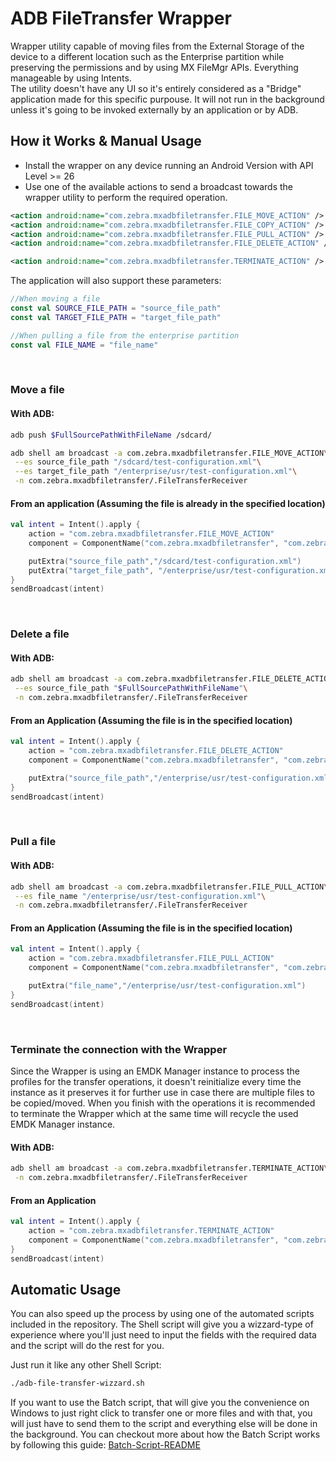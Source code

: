 # ADB FileTransfer Wrapper

Wrapper utility capable of moving files from the External Storage of the device to a different location such as the Enterprise partition while preserving the permissions and by using MX FileMgr APIs. Everything manageable by using Intents.<br>
The utility doesn't have any UI so it's entirely considered as a "Bridge" application made for this specific purpouse.
It will not run in the background unless it's going to be invoked externally by an application or by ADB.

## How it Works & Manual Usage

- Install the wrapper on any device running an Android Version with API Level >= 26
- Use one of the available actions to send a broadcast towards the wrapper utility to perform the required operation.

```xml
<action android:name="com.zebra.mxadbfiletransfer.FILE_MOVE_ACTION" />
<action android:name="com.zebra.mxadbfiletransfer.FILE_COPY_ACTION" />
<action android:name="com.zebra.mxadbfiletransfer.FILE_PULL_ACTION" />
<action android:name="com.zebra.mxadbfiletransfer.FILE_DELETE_ACTION" />

<action android:name="com.zebra.mxadbfiletransfer.TERMINATE_ACTION" />
```

The application will also support these parameters:

```kotlin
//When moving a file
const val SOURCE_FILE_PATH = "source_file_path"
const val TARGET_FILE_PATH = "target_file_path"

//When pulling a file from the enterprise partition
const val FILE_NAME = "file_name"
```

<br>

### Move a file

#### With ADB:

```bash
adb push $FullSourcePathWithFileName /sdcard/

adb shell am broadcast -a com.zebra.mxadbfiletransfer.FILE_MOVE_ACTION\
 --es source_file_path "/sdcard/test-configuration.xml"\
 --es target_file_path "/enterprise/usr/test-configuration.xml"\
 -n com.zebra.mxadbfiletransfer/.FileTransferReceiver
```

#### From an application (Assuming the file is already in the specified location)

```kotlin
val intent = Intent().apply {
    action = "com.zebra.mxadbfiletransfer.FILE_MOVE_ACTION"
    component = ComponentName("com.zebra.mxadbfiletransfer", "com.zebra.mxadbfiletransfer.FileTransferReceiver")

    putExtra("source_file_path","/sdcard/test-configuration.xml")
    putExtra("target_file_path", "/enterprise/usr/test-configuration.xml")
}
sendBroadcast(intent)
```

<br>

### Delete a file

#### With ADB:

```bash
adb shell am broadcast -a com.zebra.mxadbfiletransfer.FILE_DELETE_ACTION\
 --es source_file_path "$FullSourcePathWithFileName"\
 -n com.zebra.mxadbfiletransfer/.FileTransferReceiver
```


#### From an Application (Assuming the file is in the specified location)

```kotlin
val intent = Intent().apply {
    action = "com.zebra.mxadbfiletransfer.FILE_DELETE_ACTION"
    component = ComponentName("com.zebra.mxadbfiletransfer", "com.zebra.mxadbfiletransfer.FileTransferReceiver")

    putExtra("source_file_path","/enterprise/usr/test-configuration.xml")
}
sendBroadcast(intent)
```

<br>

### Pull a file

#### With ADB:

```bash
adb shell am broadcast -a com.zebra.mxadbfiletransfer.FILE_PULL_ACTION\
 --es file_name "/enterprise/usr/test-configuration.xml"\
 -n com.zebra.mxadbfiletransfer/.FileTransferReceiver
```


#### From an Application (Assuming the file is in the specified location)

```kotlin
val intent = Intent().apply {
    action = "com.zebra.mxadbfiletransfer.FILE_PULL_ACTION"
    component = ComponentName("com.zebra.mxadbfiletransfer", "com.zebra.mxadbfiletransfer.FileTransferReceiver")

    putExtra("file_name","/enterprise/usr/test-configuration.xml")
}
sendBroadcast(intent)
```

<br>

### Terminate the connection with the Wrapper

Since the Wrapper is using an EMDK Manager instance to process the profiles for the transfer operations, it doesn't reinitialize every time the instance as it preserves it for further use in case there are multiple files to be copied/moved.
When you finish with the operations it is recommended to terminate the Wrapper which at the same time will recycle the used EMDK Manager instance.

#### With ADB:

```bash
adb shell am broadcast -a com.zebra.mxadbfiletransfer.TERMINATE_ACTION\
 -n com.zebra.mxadbfiletransfer/.FileTransferReceiver
```

#### From an Application

```kotlin
val intent = Intent().apply {
    action = "com.zebra.mxadbfiletransfer.TERMINATE_ACTION"
    component = ComponentName("com.zebra.mxadbfiletransfer", "com.zebra.mxadbfiletransfer.FileTransferReceiver")
}
sendBroadcast(intent)
```

## Automatic Usage

You can also speed up the process by using one of the automated scripts included in the repository.
The Shell script will give you a wizzard-type of experience where you'll just need to input the fields with the required data and the script will do the rest for you.

Just run it like any other Shell Script:

```bash
./adb-file-transfer-wizzard.sh
```

If you want to use the Batch script, that will give you the convenience on Windows to just right click to transfer one or more files and with that, you will just have to send them to the script and everything else will be done in the background.
You can checkout more about how the Batch Script works by following this guide: [Batch-Script-README](https://github.com/nilac8991/mx-adb-filetransfer/files/9828754/Batch-Script-README.pdf)